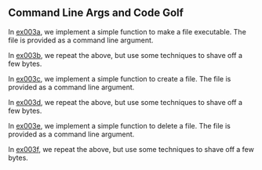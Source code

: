 ## Command Line Args and Code Golf

In [ex003a](ex003a_chmod_alternative), we implement a simple function to make a file executable. The file is provided as a command line argument.

In [ex003b](ex003b_chmod_smaller), we repeat the above, but use some techniques to shave off a few bytes.

In [ex003c](ex003c_touch_alternative), we implement a simple function to create a file. The file is provided as a command line argument.

In [ex003d](ex003d_touch_smaller), we repeat the above, but use some techniques to shave off a few bytes.

In [ex003e](ex003e_rm_alternative), we implement a simple function to delete a file. The file is provided as a command line argument.

In [ex003f](ex003f_rm_smaller), we repeat the above, but use some techniques to shave off a few bytes.
